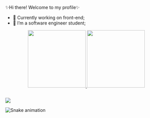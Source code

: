 ✨Hi there! Welcome to my profile✨

- 🔭 Currently working on front-end;
- 🌱 I’m a software engineer student;

<div align="center">
  <a href="https://github.com/olacarol">
  <img height="180em" src="https://github-readme-stats.vercel.app/api?username=olacarol&show_icons=true&theme=dracula&include_all_commits=true&count_private=true"/> 
  <img height="180em" src="https://github-readme-stats.vercel.app/api/top-langs/?username=olacarol&layout=compact&langs_count=7&theme=dracula"/>
</div>
  
  ##
  
<div> 
  <a href="https://instagram.com/olacarol" target="_blank"><img src="https://img.shields.io/badge/Instagram-E4405F?style=for-the-badge&logo=instagram&logoColor=white"></a>
  
  ![Snake animation](https://github.com/olacarol/blob/output/github-contribution-grid-snake.svg)
  
</div>

  
 

